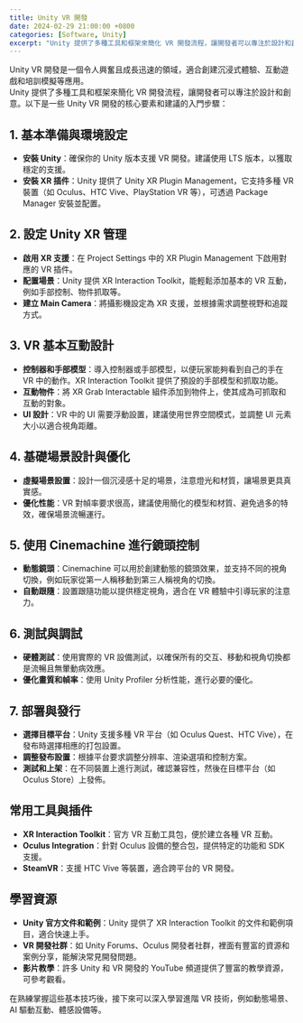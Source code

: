 ```yaml
---
title: Unity VR 開發
date: 2024-02-29 21:00:00 +0800
categories: [Software, Unity]
excerpt: "Unity 提供了多種工具和框架來簡化 VR 開發流程，讓開發者可以專注於設計和創意。以下是一些 Unity VR 開發的核心要素和建議的入門步驟"
---
```


Unity VR 開發是一個令人興奮且成長迅速的領域，適合創建沉浸式體驗、互動遊戲和培訓模擬等應用。<br>
Unity 提供了多種工具和框架來簡化 VR 開發流程，讓開發者可以專注於設計和創意。以下是一些 Unity VR 開發的核心要素和建議的入門步驟：

## **1. 基本準備與環境設定**
   - **安裝 Unity**：確保你的 Unity 版本支援 VR 開發。建議使用 LTS 版本，以獲取穩定的支援。
   - **安裝 XR 插件**：Unity 提供了 Unity XR Plugin Management，它支持多種 VR 裝置（如 Oculus、HTC Vive、PlayStation VR 等），可透過 Package Manager 安裝並配置。

## **2. 設定 Unity XR 管理**
   - **啟用 XR 支援**：在 Project Settings 中的 XR Plugin Management 下啟用對應的 VR 插件。
   - **配置場景**：Unity 提供 XR Interaction Toolkit，能輕鬆添加基本的 VR 互動，例如手部控制、物件抓取等。
   - **建立 Main Camera**：將攝影機設定為 XR 支援，並根據需求調整視野和追蹤方式。

## **3. VR 基本互動設計**
   - **控制器和手部模型**：導入控制器或手部模型，以便玩家能夠看到自己的手在 VR 中的動作。XR Interaction Toolkit 提供了預設的手部模型和抓取功能。
   - **互動物件**：將 XR Grab Interactable 組件添加到物件上，使其成為可抓取和互動的對象。
   - **UI 設計**：VR 中的 UI 需要浮動設置，建議使用世界空間模式，並調整 UI 元素大小以適合視角距離。

## **4. 基礎場景設計與優化**
   - **虛擬場景設置**：設計一個沉浸感十足的場景，注意燈光和材質，讓場景更具真實感。
   - **優化性能**：VR 對幀率要求很高，建議使用簡化的模型和材質、避免過多的特效，確保場景流暢運行。

## **5. 使用 Cinemachine 進行鏡頭控制**
   - **動態鏡頭**：Cinemachine 可以用於創建動態的鏡頭效果，並支持不同的視角切換，例如玩家從第一人稱移動到第三人稱視角的切換。
   - **自動跟隨**：設置跟隨功能以提供穩定視角，適合在 VR 體驗中引導玩家的注意力。

## **6. 測試與調試**
   - **硬體測試**：使用實際的 VR 設備測試，以確保所有的交互、移動和視角切換都是流暢且無暈動病效應。
   - **優化畫質和幀率**：使用 Unity Profiler 分析性能，進行必要的優化。

## **7. 部署與發行**
   - **選擇目標平台**：Unity 支援多種 VR 平台（如 Oculus Quest、HTC Vive），在發布時選擇相應的打包設置。
   - **調整發布設置**：根據平台要求調整分辨率、渲染選項和控制方案。
   - **測試和上架**：在不同裝置上進行測試，確認兼容性，然後在目標平台（如 Oculus Store）上發佈。

## **常用工具與插件**
   - **XR Interaction Toolkit**：官方 VR 互動工具包，便於建立各種 VR 互動。
   - **Oculus Integration**：針對 Oculus 設備的整合包，提供特定的功能和 SDK 支援。
   - **SteamVR**：支援 HTC Vive 等裝置，適合跨平台的 VR 開發。

## **學習資源**
   - **Unity 官方文件和範例**：Unity 提供了 XR Interaction Toolkit 的文件和範例項目，適合快速上手。
   - **VR 開發社群**：如 Unity Forums、Oculus 開發者社群，裡面有豐富的資源和案例分享，能解決常見開發問題。
   - **影片教學**：許多 Unity 和 VR 開發的 YouTube 頻道提供了豐富的教學資源，可參考觀看。

在熟練掌握這些基本技巧後，接下來可以深入學習進階 VR 技術，例如動態場景、AI 驅動互動、體感設備等。
